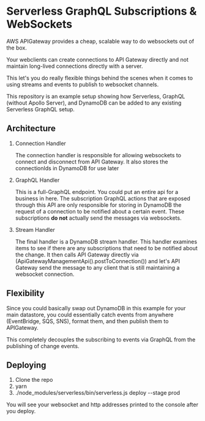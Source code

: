 # Serverless GraphQL Subscriptions & WebSockets

AWS APIGateway provides a cheap, scalable way to do websockets out of the box.

Your webclients can create connections to API Gateway directly and not maintain long-lived connections directly with a server.

This let's you do really flexible things behind the scenes when it comes to using streams and events to publish to websocket channels.

This repository is an example setup showing how Serverless, GraphQL (without Apollo Server), and DynamoDB can be added to any existing Serverless GraphQL setup.

## Architecture

1. Connection Handler

   The connection handler is responsible for allowing websockets to connect and disconnect from API Gateway. It also stores the connectionIds in DynamoDB for use later

2. GraphQL Handler

   This is a full-GraphQL endpoint. You could put an entire api for a business in here. The subscription GraphQL actions that are exposed through this API are only responsible for storing in DynamoDB the request of a connection to be notified about a certain event. These subscriptions **do not** actually send the messages via websockets.

3. Stream Handler

   The final handler is a DynamoDB stream handler. This handler examines items to see if there are any subscriptions that need to be notified about the change. It then calls API Gateway directly via (ApiGatewayManagementApi().postToConnection()) and let's API Gateway send the message to any client that is still maintaining a websocket connection.

## Flexibility

Since you could basically swap out DynamoDB in this example for your main datastore, you could essentially catch events from anywhere (EventBridge, SQS, SNS), format them, and then publish them to APIGateway.

This completely decouples the subscribing to events via GraphQL from the publishing of change events.

## Deploying

1. Clone the repo
2. yarn
3. ./node_modules/serverless/bin/serverless.js deploy --stage prod

You will see your websocket and http addresses printed to the console after you deploy.
